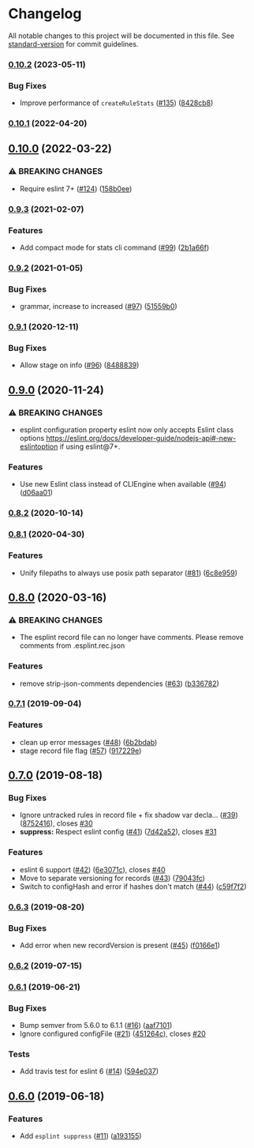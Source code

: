 # Changelog

All notable changes to this project will be documented in this file. See [standard-version](https://github.com/conventional-changelog/standard-version) for commit guidelines.

### [0.10.2](https://github.com/hjylewis/esplint/compare/v0.10.1...v0.10.2) (2023-05-11)


### Bug Fixes

* Improve performance of `createRuleStats` ([#135](https://github.com/hjylewis/esplint/issues/135)) ([8428cb8](https://github.com/hjylewis/esplint/commit/8428cb8f430c1533b03ab8d6c7e8c3e0f843daba))

### [0.10.1](https://github.com/hjylewis/esplint/compare/v0.10.0...v0.10.1) (2022-04-20)

## [0.10.0](https://github.com/hjylewis/esplint/compare/v0.9.3...v0.10.0) (2022-03-22)


### ⚠ BREAKING CHANGES

* Require eslint 7+ ([#124](https://github.com/hjylewis/esplint/issues/124)) ([158b0ee](https://github.com/hjylewis/esplint/commit/158b0ee9fbe9848d29a2f36166f24fd6283b615a))

### [0.9.3](https://github.com/hjylewis/esplint/compare/v0.9.2...v0.9.3) (2021-02-07)


### Features

* Add compact mode for stats cli command ([#99](https://github.com/hjylewis/esplint/issues/99)) ([2b1a66f](https://github.com/hjylewis/esplint/commit/2b1a66fa184a0ac652c523711f1a889000cc9955))

### [0.9.2](https://github.com/hjylewis/esplint/compare/v0.9.1...v0.9.2) (2021-01-05)


### Bug Fixes

* grammar, increase to increased ([#97](https://github.com/hjylewis/esplint/issues/97)) ([51559b0](https://github.com/hjylewis/esplint/commit/51559b0ddb759c7ce16e7212d13a87cc567e72ab))

### [0.9.1](https://github.com/hjylewis/esplint/compare/v0.9.0...v0.9.1) (2020-12-11)


### Bug Fixes

* Allow stage on info ([#96](https://github.com/hjylewis/esplint/issues/96)) ([8488839](https://github.com/hjylewis/esplint/commit/848883942b800585726907993250d080cb77688b))

## [0.9.0](https://github.com/hjylewis/esplint/compare/v0.8.2...v0.9.0) (2020-11-24)


### ⚠ BREAKING CHANGES

* esplint configuration property eslint now only accepts Eslint class options https://eslint.org/docs/developer-guide/nodejs-api#-new-eslintoption if using eslint@7+.

### Features

* Use new Eslint class instead of CLIEngine when available ([#94](https://github.com/hjylewis/esplint/issues/94)) ([d06aa01](https://github.com/hjylewis/esplint/commit/d06aa01a6308ff68db9c49851bb4f2fefe7e85e8))

### [0.8.2](https://github.com/hjylewis/esplint/compare/v0.8.1...v0.8.2) (2020-10-14)

### [0.8.1](https://github.com/hjylewis/esplint/compare/v0.8.0...v0.8.1) (2020-04-30)


### Features

* Unify filepaths to always use posix path separator ([#81](https://github.com/hjylewis/esplint/issues/81)) ([6c8e959](https://github.com/hjylewis/esplint/commit/6c8e959))

## [0.8.0](https://github.com/hjylewis/esplint/compare/v0.7.1...v0.8.0) (2020-03-16)


### ⚠ BREAKING CHANGES

* The esplint record file can no longer have comments. Please remove comments from .esplint.rec.json

### Features

* remove strip-json-comments dependencies ([#63](https://github.com/hjylewis/esplint/issues/63)) ([b336782](https://github.com/hjylewis/esplint/commit/b336782))

### [0.7.1](https://github.com/hjylewis/esplint/compare/v0.7.0...v0.7.1) (2019-09-04)


### Features

* clean up error messages ([#48](https://github.com/hjylewis/esplint/issues/48)) ([6b2bdab](https://github.com/hjylewis/esplint/commit/6b2bdab))
* stage record file flag ([#57](https://github.com/hjylewis/esplint/issues/57)) ([917229e](https://github.com/hjylewis/esplint/commit/917229e))

## [0.7.0](https://github.com/hjylewis/esplint/compare/v0.6.2...v0.7.0) (2019-08-18)


### Bug Fixes

* Ignore untracked rules in record file + fix shadow var decla… ([#39](https://github.com/hjylewis/esplint/issues/39)) ([8752416](https://github.com/hjylewis/esplint/commit/8752416)), closes [#30](https://github.com/hjylewis/esplint/issues/30)
* **suppress:** Respect eslint config ([#41](https://github.com/hjylewis/esplint/issues/41)) ([7d42a52](https://github.com/hjylewis/esplint/commit/7d42a52)), closes [#31](https://github.com/hjylewis/esplint/issues/31)


### Features

* eslint 6 support ([#42](https://github.com/hjylewis/esplint/issues/42)) ([6e3071c](https://github.com/hjylewis/esplint/commit/6e3071c)), closes [#40](https://github.com/hjylewis/esplint/issues/40)
* Move to separate versioning for records ([#43](https://github.com/hjylewis/esplint/issues/43)) ([79043fc](https://github.com/hjylewis/esplint/commit/79043fc))
* Switch to configHash and error if hashes don't match ([#44](https://github.com/hjylewis/esplint/issues/44)) ([c59f7f2](https://github.com/hjylewis/esplint/commit/c59f7f2))

### [0.6.3](https://github.com/hjylewis/esplint/compare/v0.6.2...v0.6.3) (2019-08-20)


### Bug Fixes

* Add error when new recordVersion is present ([#45](https://github.com/hjylewis/esplint/issues/45)) ([f0166e1](https://github.com/hjylewis/esplint/commit/f0166e1))

### [0.6.2](https://github.com/hjylewis/esplint/compare/v0.6.1...v0.6.2) (2019-07-15)



### [0.6.1](https://github.com/hjylewis/esplint/compare/v0.6.0...v0.6.1) (2019-06-21)

### Bug Fixes

- Bump semver from 5.6.0 to 6.1.1 ([#16](https://github.com/hjylewis/esplint/issues/16)) ([aaf7101](https://github.com/hjylewis/esplint/commit/aaf7101))
- Ignore configured configFile ([#21](https://github.com/hjylewis/esplint/issues/21)) ([451264c](https://github.com/hjylewis/esplint/commit/451264c)), closes [#20](https://github.com/hjylewis/esplint/issues/20)

### Tests

- Add travis test for eslint 6 ([#14](https://github.com/hjylewis/esplint/issues/14)) ([594e037](https://github.com/hjylewis/esplint/commit/594e037))

## [0.6.0](https://github.com/hjylewis/esplint/compare/v0.5.1...v0.6.0) (2019-06-18)

### Features

- Add `esplint suppress` ([#11](https://github.com/hjylewis/esplint/issues/11)) ([a193155](https://github.com/hjylewis/esplint/commit/a193155))
